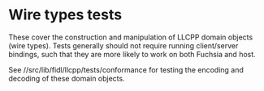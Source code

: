 # Wire types tests

These cover the construction and manipulation of LLCPP domain objects
(wire types). Tests generally should not require running client/server bindings,
such that they are more likely to work on both Fuchsia and host.

See //src/lib/fidl/llcpp/tests/conformance for testing the
encoding and decoding of these domain objects.
